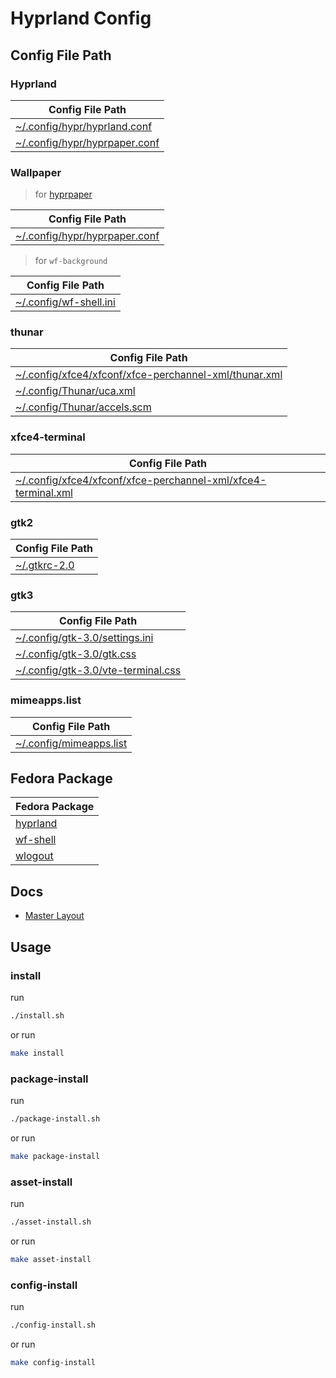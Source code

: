 

# Hyprland Config




## Config File Path


### Hyprland

| Config File Path |
| --- |
| [~/.config/hypr/hyprland.conf](./asset/overlay/etc/skel/.config/hypr/hyprland.conf) |
| [~/.config/hypr/hyprpaper.conf](./asset/overlay/etc/skel/.config/hypr/hyprpaper.conf) |


### Wallpaper

> for [hyprpaper](https://packages.fedoraproject.org/pkgs/hyprpaper/hyprpaper/)

| Config File Path |
| --- |
| [~/.config/hypr/hyprpaper.conf](./asset/overlay/etc/skel/.config/hypr/hyprpaper.conf) |


> for `wf-background`

| Config File Path |
| --- |
| [~/.config/wf-shell.ini](./asset/overlay/etc/skel/.config/xwf-shell.ini) |


### thunar

| Config File Path |
| --- |
| [~/.config/xfce4/xfconf/xfce-perchannel-xml/thunar.xml](./asset/overlay/etc/skel/.config/xfce4/xfconf/xfce-perchannel-xml/thunar.xml) |
| [~/.config/Thunar/uca.xml](./asset/overlay/etc/skel/.config/xfce4/xfconf/xfce-perchannel-xml/uca.xml) |
| [~/.config/Thunar/accels.scm](./asset/overlay/etc/skel/.config/xfce4/xfconf/xfce-perchannel-xml/accels.scm) |


### xfce4-terminal

| Config File Path |
| --- |
| [~/.config/xfce4/xfconf/xfce-perchannel-xml/xfce4-terminal.xml](./asset/overlay/etc/skel/.config/xfce4/xfconf/xfce-perchannel-xml/xfce4-terminal.xml) |


### gtk2

| Config File Path |
| --- |
| [~/.gtkrc-2.0](./asset/overlay/etc/skel/.gtkrc-2.0) |


### gtk3

| Config File Path |
| --- |
| [~/.config/gtk-3.0/settings.ini](./asset/overlay/etc/skel/.config/gtk-3.0/settings.ini) |
| [~/.config/gtk-3.0/gtk.css](./asset/overlay/etc/skel/.config/gtk-3.0/gtk.css) |
| [~/.config/gtk-3.0/vte-terminal.css](./asset/overlay/etc/skel/.config/gtk-3.0/vte-terminal.css) |


### mimeapps.list

| Config File Path |
| --- |
| [~/.config/mimeapps.list](./asset/overlay/etc/skel/.config/mimeapps.list) |




## Fedora Package

| Fedora Package |
| --- |
| [hyprland](https://packages.fedoraproject.org/pkgs/hyprland/hyprland/) |
| [wf-shell](https://packages.fedoraproject.org/pkgs/wf-shell/wf-shell/) |
| [wlogout](https://packages.fedoraproject.org/pkgs/wlogout/wlogout/) |


## Docs

* [Master Layout](https://wiki.hyprland.org/Configuring/Master-Layout/)




## Usage


### install

run

``` sh
./install.sh
```

or run

``` sh
make install
```


### package-install

run

``` sh
./package-install.sh
```

or run

``` sh
make package-install
```


### asset-install

run

``` sh
./asset-install.sh
```

or run

``` sh
make asset-install
```


### config-install

run

``` sh
./config-install.sh
```

or run

``` sh
make config-install
```

